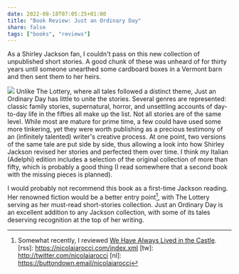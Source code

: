 ```yaml
---
date: 2022-08-18T07:05:25+01:00
title: "Book Review: Just an Ordinary Day"
share: false
tags: ["books", "reviews"]
---
```

As a Shirley Jackson fan, I couldn't pass on this new collection of unpublished
short stories. A good chunk of these was unheard of for thirty years until
someone unearthed some cardboard boxes in a Vermont barn and then sent them to
her heirs.

![](/images/luna-di-miele-mrs-smith.jpg#right)
Unlike The Lottery, where all tales followed a distinct theme, Just an Ordinary
Day has little to unite the stories. Several genres are represented: classic
family stories, supernatural, horror, and unsettling accounts of day-to-day
life in the fifties all make up the list. Not all stories are of the same
level. While most are mature for prime time, a few could have used some more
tinkering, yet they were worth publishing as a precious testimony of an
(infinitely talented) writer's creative process. At one point, two versions of
the same tale are put side by side, thus allowing a look into how Shirley
Jackson revised her stories and perfected them over time. I think my Italian
(Adelphi) edition includes a selection of the original collection of more than
fifty, which is probably a good thing (I read somewhere that a second book with
the missing pieces is planned).

I would probably not recommend this book as a first-time Jackson reading. Her
renowned fiction would be a better entry point[^1], with The Lottery serving as her
must-read short-stories collection. Just an Ordinary Day is an excellent
addition to any Jackson collection, with some of its tales deserving
recognition at the top of her writing.



 [^1]: Somewhat recently, I reviewed [We Have Always Lived in the Castle](/book-review-we-have-always-lived-in-the-castle/).
 [rss]: https://nicolaiarocci.com/index.xml
 [tw]: http://twitter.com/nicolaiarocci
 [nl]: https://buttondown.email/nicolaiarocci
